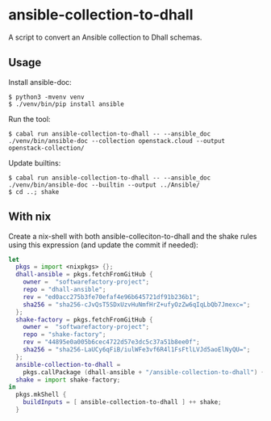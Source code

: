 # ansible-collection-to-dhall

A script to convert an Ansible collection to Dhall schemas.

## Usage

Install ansible-doc:

```shell
$ python3 -mvenv venv
$ ./venv/bin/pip install ansible
```

Run the tool:

```shell
$ cabal run ansible-collection-to-dhall -- --ansible_doc ./venv/bin/ansible-doc --collection openstack.cloud --output openstack-collection/
```

Update builtins:

```shell
$ cabal run ansible-collection-to-dhall -- --ansible_doc ./venv/bin/ansible-doc --builtin --output ../Ansible/
$ cd ..; shake
```

## With nix

Create a nix-shell with both ansible-colleciton-to-dhall and the shake rules using this expression (and update the commit if needed):

```nix
let
  pkgs = import <nixpkgs> {};
  dhall-ansible = pkgs.fetchFromGitHub {
    owner =  "softwarefactory-project";
    repo = "dhall-ansible";
    rev = "ed0acc275b3fe70efaf4e96b645721df91b236b1";
    sha256 = "sha256-cJvQsT5SDxUzvHuNmfHrZ+ufyOzZw6qIqLbQb7Jmexc=";
  };
  shake-factory = pkgs.fetchFromGitHub {
    owner =  "softwarefactory-project";
    repo = "shake-factory";
    rev = "44895e0a005b6cec4722d57e3dc5c37a51b8ee0f";
    sha256 = "sha256-LaUCy6qFiB/iulWFe3vf6R4l1FsFtlLVJd5aoElNyQU=";
  };
  ansible-collection-to-dhall =
    pkgs.callPackage (dhall-ansible + "/ansible-collection-to-dhall") {};
  shake = import shake-factory;
in
  pkgs.mkShell {
    buildInputs = [ ansible-collection-to-dhall ] ++ shake;
  }
```
